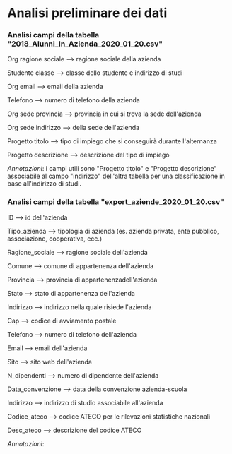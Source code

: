 # **Analisi preliminare dei dati**

### Analisi campi della tabella &quot;2018\_Alunni\_In\_Azienda\_2020\_01\_20.csv&quot;

Org ragione sociale --> ragione sociale della azienda

Studente classe --> classe dello studente e indirizzo di studi

Org email --> email della azienda

Telefono --> numero di telefono della azienda

Org sede provincia --> provincia in cui si trova la sede dell&#39;azienda

Org sede indirizzo --> della sede dell&#39;azienda

Progetto titolo --> tipo di impiego che si conseguirà durante l&#39;alternanza

Progetto descrizione --> descrizione del tipo di impiego

_Annotazioni_: i campi utili sono &quot;Progetto titolo&quot; e &quot;Progetto descrizione&quot; associabile al campo &quot;indirizzo&quot;  dell&#39;altra tabella per una classificazione in base all&#39;indirizzo di studi.

### Analisi campi della tabella &quot;export\_aziende\_2020\_01\_20.csv&quot;

ID --> id dell&#39;azienda

Tipo\_azienda --> tipologia di azienda (es. azienda privata, ente pubblico, associazione, cooperativa, ecc.)

Ragione\_sociale --> ragione sociale dell&#39;azienda

Comune --> comune di appartenenza dell&#39;azienda

Provincia --> provincia di appartenenzadell&#39;azienda

Stato --> stato di appartenenza dell&#39;azienda

Indirizzo --> indirizzo nella quale risiede l&#39;azienda

Cap --> codice di avviamento postale

Telefono --> numero di telefono dell&#39;azienda

Email --> email dell&#39;azienda

Sito --> sito web dell&#39;azienda

N\_dipendenti --> numero di dipendente dell&#39;azienda

Data\_convenzione --> data della convenzione azienda-scuola

Indirizzo --> indirizzo di studio associabile all&#39;azienda

Codice\_ateco --> codice ATECO per le rilevazioni statistiche nazionali

Desc\_ateco --> descrizione del codice ATECO

_Annotazioni_:
